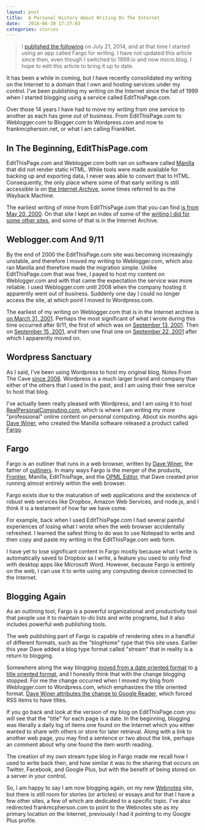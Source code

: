 ```yaml
---
layout: post
title:  A Personal History About Writing On The Internet
date:   2018-06-30 17:37:03
categories: stories
---
```

>I [published the following](http://stories.frankmcpherson.net/2014/07/21/aPersonalHistoryAboutWritingOnTheInternet.html) on July 21, 2014, and at that time I started using an app called Fargo for writing. I have not updated this article since then, even though I switched to 1999.io and now micro.blog. I hope to edit this article to bring it up to date.

It has been a while in coming, but I have recently consolidated my writing on the Internet to a domain that I own and hosting services under my control. I've been publishing my writing on the Internet since the fall of 1999 when I started blogging using a service called EditThisPage.com.

Over those 14 years I have had to move my writing from one service to another as each has gone out of business. From EditThisPage.com to Weblogger.com to Blogger.com to Wordpress.com and now to frankmcpherson.net, or what I am calling FrankNet.

## In The Beginning, EditThisPage.com

EditThisPage.com and Weblogger.com both ran on software called [Manilla](http://manila.userland.com/) that did not render static HTML. While tools were made available for backing up and exporting data, I never was able to convert that to HTML. Consequently, the only place where some of that early writing is still accessible is on [the Internet Archive](https://archive.org/index.php), some times referred to as the Wayback Machine.

The earliest writing of mine from EditThisPage.com that you can find [is from May 20, 2000](http://web.archive.org/web/20000520083948/http://fmcpherson.editthispage.com/). On that site I kept an index of some of the [writing I did for some other sites](http://web.archive.org/web/20000818070205/http://fmcpherson.editthispage.com/writings), and some of that is in the Internet Archive.

## Weblogger.com And 9/11

By the end of 2000 the EditThisPage.com site was becoming increasingly unstable, and therefore I moved my writing to Weblogger.com, which also ran Manilla and therefore made the migration simple. Unlike EditThisPage.com that was free, I payed to host my content on Weblogger.com and with that came the expectation the service was more reliable. I used Weblogger.com until 2008 when the company hosting it apparently went out of business. Suddenly one day I could no longer access the site, at which point I moved to Wordpress.com.

The earliest of my writing on Weblogger.com that is in the Internet archive is [on March 31, 2001](http://web.archive.org/web/20010331150729/http://fmcpherson.weblogger.com/).  Perhaps the most significant of what I wrote during this time occurred after 9/11, the first of which was on [September 13, 2001](http://web.archive.org/web/20020706074004/http://fmcpherson.weblogger.com/2001/09/13). Then on [September 15, 2001](http://web.archive.org/web/20020706073849/http://fmcpherson.weblogger.com/2001/09/15), and then one final one on [September 22, 2001](http://web.archive.org/web/20021016214953/http://fmcpherson.weblogger.com/2001/09/22) after which I apparently moved on.

## Wordpress Sanctuary

As I said, I've been using Wordpress to host my original blog, Notes From The Cave [since 2008](http://fjmnotes.wordpress.com/2008/05/10/welcome-to-my-new-site/). Wordpress is a much larger brand and company than either of the others that I used in the past, and I am using their free service to host that blog.

I've actually been really pleased with Wordpress, and I am using it to host [RealPersonalComputing.com](http://realpersonalcomputing.com), which is where I am writing my more "professional" online content on personal computing. About six months ago [Dave Winer](http://scripting.com/), who created the Manilla software released a product called [Fargo](http://fargo.io/docs/whatIsFargo.html).

## Fargo

Fargo is an outliner that runs in a web browser, written by [Dave Winer](http://scripting.com), the father of [outliners](http://fargo.io/docs/outlinerHowto.html). In many ways Fargo is the merger of the products, [Frontier](http://frontier.userland.com/), Manilla, EditThisPage, and the [OPML Editor](http://frontier.userland.com/), that Dave created prior running almost entirely within the web browser.

Fargo exists due to the maturation of web applications and the existence of robust web services like Dropbox, Amazon Web Services, and node.js, and I think it is a testament of how far we have come.

For example, back when I used EditThisPage.com I had several painful experiences of losing what I wrote when the web browser accidentally refreshed. I learned the safest thing to do was to use Notepad to write and then copy and paste my writing in the EditThisPage.com web form.

I have yet to lose significant content in Fargo mostly because what I write is automatically saved to Dropbox as I write, a feature you used to only find with desktop apps like Microsoft Word. However, because Fargo is entirely on the web, I can use it to write using any computing device connected to the Internet.

## Blogging Again

As an outlining tool, Fargo is a powerful organizational and productivity tool that people use it to maintain to-do lists and write programs, but it also includes powerful web publishing tools.

The web publishing part of Fargo is capable of rendering sites in a handful of different formats, such as the "blogHome" type that this site uses. Earlier this year Dave added a blog type format called "stream" that in reality is a return to blogging.

Somewhere along the way blogging [moved from a date oriented format](http://webnotes.frankmcpherson.net/2014/07/25/) to [a title oriented format](http://stories.frankmcpherson.net/2014/07/25/whyMicrosoftHasFailedWithSmartphones.html), and I honestly think that with the change blogging stopped. For me the change occurred when I moved my blog from Weblogger.com to Wordpress.com, which emphasizes the title oriented format. [Dave Winer attributes the change to Google Reader](http://scripting.com/2014/03/12/thingsAreCrystallizing.html), which forced RSS items to have titles.

If you go back and look at the version of my blog on EditThisPage.com you will see that the "title" for each page is a date. In the beginning, blogging was literally a daily log of items one found on the Internet which you either wanted to share with others or store for later retrieval. Along with a link to another web page, you may find a sentence or two about the link, perhaps an comment about why one found the item worth reading.

The creation of my own stream type blog in Fargo made me recall how I used to write back then, and how similar it was to the sharing that occurs on Twitter, Facebook, and Google Plus, but with the benefit of being stored on a server in your control.

So, I am happy to say I am now blogging again, on my new [Webnotes](http://webnotes.frankmcpherson.net) site, but there is still room for stories (or articles) or essays and for that I have a few other sites, a few of which are dedicated to a specific topic. I've also redirected frankmcpherson.com to point to the Webnotes site as my primary location on the Internet, previously I had it pointing to my Google Plus profile.
